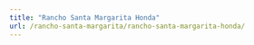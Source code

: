 ```yaml
---
title: "Rancho Santa Margarita Honda"
url: /rancho-santa-margarita/rancho-santa-margarita-honda/
---
```


